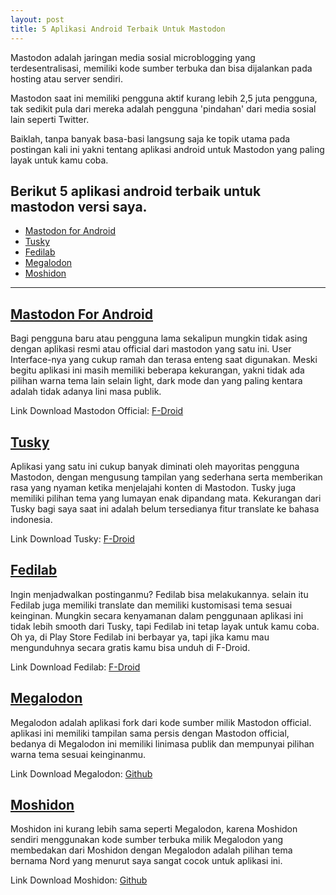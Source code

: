 ```yaml
---
layout: post
title: 5 Aplikasi Android Terbaik Untuk Mastodon
---
```


Mastodon adalah jaringan media sosial microblogging yang terdesentralisasi, memiliki kode sumber terbuka dan bisa dijalankan pada hosting atau server sendiri.

Mastodon saat ini memiliki pengguna aktif kurang lebih 2,5 juta pengguna, tak sedikit pula dari mereka adalah pengguna 'pindahan' dari media sosial lain seperti Twitter.

Baiklah, tanpa banyak basa-basi langsung saja ke topik utama pada postingan kali ini yakni tentang aplikasi android untuk Mastodon yang paling layak untuk kamu coba.

## Berikut 5 aplikasi android terbaik untuk mastodon versi saya.

- <a href='#mastodon'>Mastodon for Android</a>
- <a href='#tusky'>Tusky</a>
- <a href='#fedilab'>Fedilab</a>
- <a href='#megalodon'>Megalodon</a>
- <a href='#moshidon'>Moshidon</a>

---

<h2 id='mastodon'><a href='#mastodon'>Mastodon For Android</a></h2>

Bagi pengguna baru atau pengguna lama sekalipun mungkin tidak asing dengan aplikasi resmi atau official dari mastodon yang satu ini. User Interface-nya yang cukup ramah dan terasa enteng saat digunakan. Meski begitu aplikasi ini masih memiliki beberapa kekurangan, yakni tidak ada pilihan warna tema lain selain light, dark mode dan yang paling kentara adalah tidak adanya lini masa publik.

Link Download Mastodon Official: <a href='https://f-droid.org/packages/org.joinmastodon.android'>F-Droid</a>

<h2 id='tusky'><a href='#tusky'>Tusky</a></h2>

Aplikasi yang satu ini cukup banyak diminati oleh mayoritas pengguna Mastodon, dengan mengusung tampilan yang sederhana serta memberikan rasa yang nyaman ketika menjelajahi konten di Mastodon. Tusky juga memiliki pilihan tema yang lumayan enak dipandang mata. Kekurangan dari Tusky bagi saya saat ini adalah belum tersedianya fitur translate ke bahasa indonesia.

Link Download Tusky: <a href='https://f-droid.org/packages/com.keylesspalace.tusky'>F-Droid</a>

<h2 id='fedilab'><a href='#fedilab'>Fedilab</a></h2>

Ingin menjadwalkan postinganmu? Fedilab bisa melakukannya. selain itu Fedilab juga memiliki translate dan memiliki kustomisasi tema sesuai keinginan. Mungkin secara kenyamanan dalam penggunaan aplikasi ini tidak lebih smooth dari Tusky, tapi Fedilab ini tetap layak untuk kamu coba. Oh ya, di Play Store Fedilab ini berbayar ya, tapi jika kamu mau mengunduhnya secara gratis kamu bisa unduh di F-Droid.

Link Download Fedilab: <a href='https://f-droid.org/id/packages/fr.gouv.etalab.mastodon'>F-Droid</a>

<h2 id='megalodon'><a href='#megalodon'>Megalodon</a></h2>

Megalodon adalah aplikasi fork dari kode sumber milik Mastodon official. aplikasi ini memiliki tampilan sama persis dengan Mastodon official, bedanya di Megalodon ini memiliki linimasa publik dan mempunyai pilihan warna tema sesuai keinginanmu.

Link Download Megalodon: <a href='https://github.com/sk22/megalodon/releases'>Github</a>

<h2 id='moshidon'><a href='#moshidon'>Moshidon</a></h2>

Moshidon ini kurang lebih sama seperti Megalodon, karena Moshidon sendiri menggunakan kode sumber terbuka milik Megalodon yang membedakan dari Moshidon dengan Megalodon adalah pilihan tema bernama Nord yang menurut saya sangat cocok untuk aplikasi ini.

Link Download Moshidon: <a href='https://github.com/LucasGGamerM/moshidon/releases'>Github</a>

